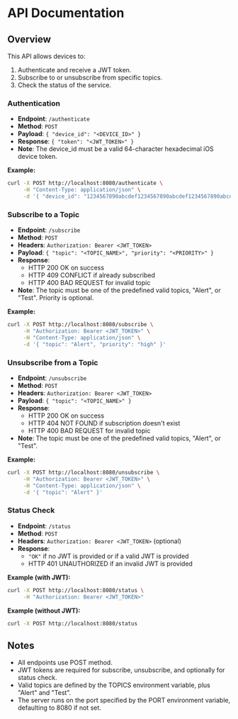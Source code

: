 # API Documentation

## Overview
This API allows devices to:
1. Authenticate and receive a JWT token.
2. Subscribe to or unsubscribe from specific topics.
3. Check the status of the service.

### Authentication
- **Endpoint**: `/authenticate`
- **Method**: `POST`
- **Payload**: `{ "device_id": "<DEVICE_ID>" }`
- **Response**: `{ "token": "<JWT_TOKEN>" }`
- **Note**: The device_id must be a valid 64-character hexadecimal iOS device token.

**Example:**
```bash
curl -X POST http://localhost:8080/authenticate \
     -H "Content-Type: application/json" \
     -d '{ "device_id": "1234567890abcdef1234567890abcdef1234567890abcdef1234567890abcdef" }'
```

### Subscribe to a Topic
- **Endpoint**: `/subscribe`
- **Method**: `POST`
- **Headers**: `Authorization: Bearer <JWT_TOKEN>`
- **Payload**: `{ "topic": "<TOPIC_NAME>", "priority": "<PRIORITY>" }`
- **Response**: 
  - HTTP 200 OK on success
  - HTTP 409 CONFLICT if already subscribed
  - HTTP 400 BAD REQUEST for invalid topic
- **Note**: The topic must be one of the predefined valid topics, "Alert", or "Test". Priority is optional.

**Example:**
```bash
curl -X POST http://localhost:8080/subscribe \
     -H "Authorization: Bearer <JWT_TOKEN>" \
     -H "Content-Type: application/json" \
     -d '{ "topic": "Alert", "priority": "high" }'
```

### Unsubscribe from a Topic
- **Endpoint**: `/unsubscribe`
- **Method**: `POST`
- **Headers**: `Authorization: Bearer <JWT_TOKEN>`
- **Payload**: `{ "topic": "<TOPIC_NAME>" }`
- **Response**: 
  - HTTP 200 OK on success
  - HTTP 404 NOT FOUND if subscription doesn't exist
  - HTTP 400 BAD REQUEST for invalid topic
- **Note**: The topic must be one of the predefined valid topics, "Alert", or "Test".

**Example:**
```bash
curl -X POST http://localhost:8080/unsubscribe \
     -H "Authorization: Bearer <JWT_TOKEN>" \
     -H "Content-Type: application/json" \
     -d '{ "topic": "Alert" }'
```

### Status Check
- **Endpoint**: `/status`
- **Method**: `POST`
- **Headers**: `Authorization: Bearer <JWT_TOKEN>` (optional)
- **Response**: 
  - `"OK"` if no JWT is provided or if a valid JWT is provided
  - HTTP 401 UNAUTHORIZED if an invalid JWT is provided

**Example (with JWT):**
```bash
curl -X POST http://localhost:8080/status \
     -H "Authorization: Bearer <JWT_TOKEN>"
```

**Example (without JWT):**
```bash
curl -X POST http://localhost:8080/status
```

## Notes
- All endpoints use POST method.
- JWT tokens are required for subscribe, unsubscribe, and optionally for status check.
- Valid topics are defined by the TOPICS environment variable, plus "Alert" and "Test".
- The server runs on the port specified by the PORT environment variable, defaulting to 8080 if not set.